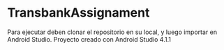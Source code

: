 # TransbankAssignament

Para ejecutar deben clonar el repositorio en su local, y luego importar en Android Studio. 
Proyecto creado con Android Studio 4.1.1

